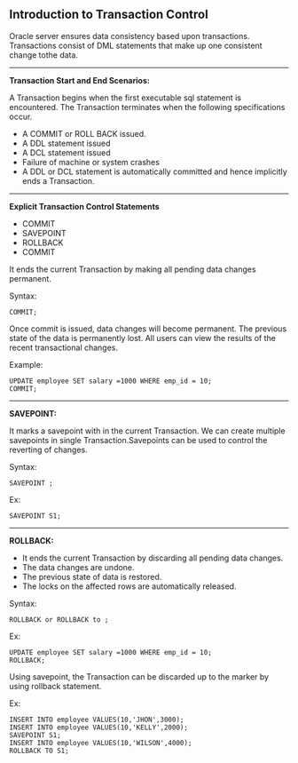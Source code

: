 ## Introduction to Transaction Control

Oracle server ensures data consistency based upon transactions. Transactions consist of DML statements that make up one consistent change tothe data.

---

**Transaction Start and End Scenarios:**

A Transaction begins when the first executable sql statement is encountered. The Transaction terminates when the following specifications occur.

- A COMMIT or ROLL BACK issued.
- A DDL statement issued
- A DCL statement issued
- Failure of machine or system crashes
- A DDL or DCL statement is automatically committed and hence implicitly ends a Transaction.

---

**Explicit Transaction Control Statements**

- COMMIT
- SAVEPOINT
- ROLLBACK
- COMMIT

It ends the current Transaction by making all pending data changes permanent.

Syntax: 
```
COMMIT;
```
Once commit is issued, data changes will become permanent.
The previous state of the data is permanently lost.
All users can view the results of the recent transactional changes.

Example: 
```
UPDATE employee SET salary =1000 WHERE emp_id = 10;
COMMIT;
```

---

**SAVEPOINT:**

It marks a savepoint with in the current Transaction. We can create multiple savepoints in single Transaction.Savepoints can be used to control the reverting of changes.

Syntax:
```
SAVEPOINT ;
```
Ex: 
```
SAVEPOINT S1;
```

---
**ROLLBACK:**

- It ends the current Transaction by discarding all pending data changes.
- The data changes are undone.
- The previous state of data is restored.
- The locks on the affected rows are automatically released.

Syntax: 
```
ROLLBACK or ROLLBACK to ;
```
Ex: 
```
UPDATE employee SET salary =1000 WHERE emp_id = 10;
ROLLBACK;
```
Using savepoint, the Transaction can be discarded up to the marker by using rollback statement.

Ex:
```
INSERT INTO employee VALUES(10,'JHON',3000);
INSERT INTO employee VALUES(10,'KELLY',2000);
SAVEPOINT S1;
INSERT INTO employee VALUES(10,'WILSON',4000);
ROLLBACK TO S1;
```
